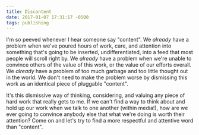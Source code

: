 ```yaml
---
title: Discontent  
date: 2017-01-07 17:31:17 -0500
tags: publishing
---
```

I'm so peeved whenever I hear someone say "content".
We _already_ have a problem when we've poured hours of work, care, and attention into something that's going to be inserted, undifferentiated, into a feed that most people will scroll right by. We _already_ have a problem when we're unable to convince others of the value of this work, or the value of our efforts overall. We _already_ have a problem of too much garbage and too little thought out in the world. We don't need to make the problem worse by dismissing this work as an identical piece of pluggable "content".

It's this dismissive way of thinking, considering, and valuing any piece of hard work that really gets to me. If we can't find a way to think about and hold up our work when we talk to one another (within media!), how are we ever going to convince anybody else that what we're doing is worth their attention? 
Come on and let's try to find a more respectful and attentive word than "content".